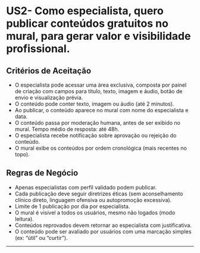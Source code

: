 # US2- Como especialista, quero publicar conteúdos gratuitos no mural, para gerar valor e visibilidade profissional.

## Critérios de Aceitação

- O especialista pode acessar uma área exclusiva, composta por painel de criação com campos para título, texto, imagem e áudio, botão de envio e visualização prévia.
- O conteúdo pode conter texto, imagem ou áudio (até 2 minutos).
- Ao publicar, o conteúdo aparece no mural com nome do especialista e data.
- O conteúdo passa por moderação humana, antes de ser exibido no mural. Tempo médio de resposta: até 48h.
- O especialista recebe notificação sobre aprovação ou rejeição do conteúdo.
- O mural exibe os conteúdos por ordem cronológica (mais recentes no topo).

## Regras de Negócio

- Apenas especialistas com perfil validado podem publicar.
- Cada publicação deve seguir diretrizes éticas (sem aconselhamento clínico direto, linguagem ofensiva ou autopromoção excessiva).
- Limite de 1 publicação por dia por especialista.
- O mural é visível a todos os usuários, mesmo não logados (modo leitura).
- Conteúdos reprovados devem retornar ao especialista com justificativa.
- O conteúdo pode ser avaliado por usuários com uma marcação simples (ex: “útil” ou “curtir”).
---
